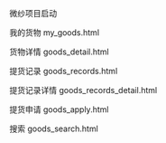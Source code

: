 微纱项目启动

我的货物            my_goods.html

货物详情            goods_detail.html

提货记录            goods_records.html

提货记录详情        goods_records_detail.html

提货申请            goods_apply.html

搜索               goods_search.html